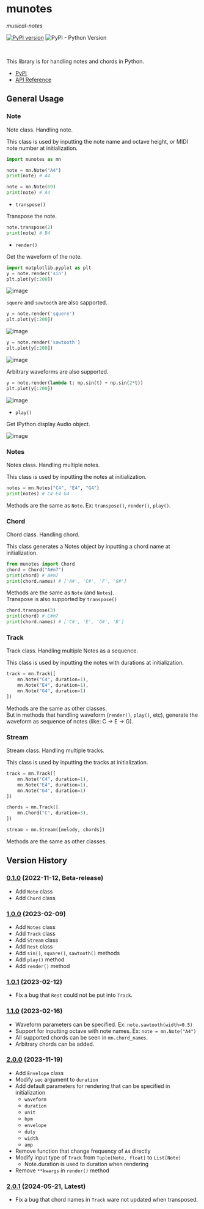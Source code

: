 # munotes

*musical-notes*

[![PyPI version](https://badge.fury.io/py/munotes.svg)](https://badge.fury.io/py/munotes)
![PyPI - Python Version](https://img.shields.io/pypi/pyversions/munotes?style=plastic)

<br>

This library is for handling notes and chords in Python.

- [PyPI](https://pypi.org/project/munotes/)
- [API Reference](https://misya11p.github.io/munotes/)

## General Usage

### Note

Note class. Handling note.

This class is used by inputting the note name and octave height, or MIDI note number at initialization.

```python
import munotes as mn

note = mn.Note("A4")
print(note) # A4

note = mn.Note(69)
print(note) # A4
```

- `transpose()`

Transpose the note.

```python
note.transpose(2)
print(note) # B4

```


- `render()`

Get the waveform of the note.

```python
import matplotlib.pyplot as plt
y = note.render('sin')
plt.plot(y[:200])
```

![image](docs/images/sin.jpg)

`squere` and `sawtooth` are also sapported.

```python
y = note.render('squere')
plt.plot(y[:200])
```
![image](docs/images/square.jpg)

```python
y = note.render('sawtooth')
plt.plot(y[:200])
```
![image](docs/images/sawtooth.jpg)

Arbitrary waveforms are also supported.

```python
y = note.render(lambda t: np.sin(t) + np.sin(2*t))
plt.plot(y[:200])
```
![image](docs/images/sin2.jpg)


- `play()`

Get IPython.display.Audio object.

![image](docs/images/play.jpg)


### Notes

Notes class. Handling multiple notes.

This class is used by inputting the notes at initialization.

```python
notes = mn.Notes("C4", "E4", "G4")
print(notes) # C4 E4 G4

```

Methods are the same as `Note`. Ex: `transpose()`, `render()`, `play()`.



### Chord

Chord class. Handling chord.

This class generates a Notes object by inputting a chord name at initialization.

```python
from munotes import Chord
chord = Chord("A#m7")
print(chord) # A#m7
print(chord.names) # ['A#', 'C#', 'F', 'G#']
```

Methods are the same as `Note` (and `Notes`).  
Transpose is also supported by `transpose()`

```python
chord.transpose(3)
print(chord) # C#m7
print(chord.names) # ['C#', 'E', 'G#', 'B']
```


### Track

Track class. Handling multiple Notes as a sequence.

This class is used by inputting the notes with durations at initialization.


```python
track = mn.Track([
    mn.Note("C4", duration=1),
    mn.Note("E4", duration=1),
    mn.Note("G4", duration=1)
])
```

Methods are the same as other classes.  
But in methods that handling waveform (`render()`, `play()`, etc), generate the waveform as sequence of notes (like: C -> E -> G).


### Stream

Stream class. Handling multiple tracks.

This class is used by inputting the tracks at initialization.

```python
track = mn.Track([
    mn.Note("C4", duration=1),
    mn.Note("E4", duration=1),
    mn.Note("G4", duration=1)
])

chords = mn.Track([
    mn.Chord("C", duration=3),
])

stream = mn.Stream([melody, chords])
```

Methods are the same as other classes.

## Version History

### [0.1.0](https://pypi.org/project/munotes/0.1.0/) (2022-11-12, Beta-release)

- Add `Note` class
- Add `Chord` class

### [1.0.0](https://pypi.org/project/munotes/1.0.0/) (2023-02-09)

- Add `Notes` class
- Add `Track` class
- Add `Stream` class
- Add `Rest` class
- Add `sin()`, `square()`, `sawtooth()` methods
- Add `play()` method
- Add `render()` method

### [1.0.1](https://pypi.org/project/munotes/1.0.1/) (2023-02-12)

- Fix a bug that `Rest` could not be put into `Track`.

### [1.1.0](https://pypi.org/project/munotes/1.1.0/) (2023-02-16)

- Waveform parameters can be specified. Ex: `note.sawtooth(width=0.5)`
- Support for inputting octave with note names. Ex: `note = mn.Note("A4")`
- All supported chords can be seen in `mn.chord_names`.
- Arbitrary chords can be added.

### [2.0.0](https://pypi.org/project/munotes/2.0.0/) (2023-11-19)

- Add `Envelope` class
- Modify `sec` argument to `duration`
- Add default parameters for rendering that can be specified in initialization
    - `waveform`
    - `duration`
    - `unit`
    - `bpm`
    - `envelope`
    - `duty`
    - `width`
    - `amp`
- Remove function that change frequency of `A4` directly
- Modify input type of `Track` from `Tuple[Note, float]` to `List[Note]`
    - Note.duration is used to duration when rendering
- Remove `**kwargs` in `render()` method

### [2.0.1](https://pypi.org/project/munotes/2.0.1/) (2024-05-21, Latest)

- Fix a bug that chord names in `Track` ware not updated when transposed.
